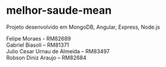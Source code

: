 # melhor-saude-mean
Projeto desenvolvido em MongoDB, Angular, Express, Node.js


Felipe Moraes - RM82689<br>
Gabriel Biasoli – RM81371<br>
Julio Cesar Urnau de Almeida – RM83497<br>
Robson Diniz Araujo – RM82684<br>
